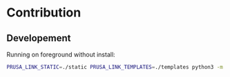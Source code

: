 # Contribution

## Developement

Running on foreground without install:

```sh
PRUSA_LINK_STATIC=./static PRUSA_LINK_TEMPLATES=./templates python3 -m prusa.link -f -d
```
